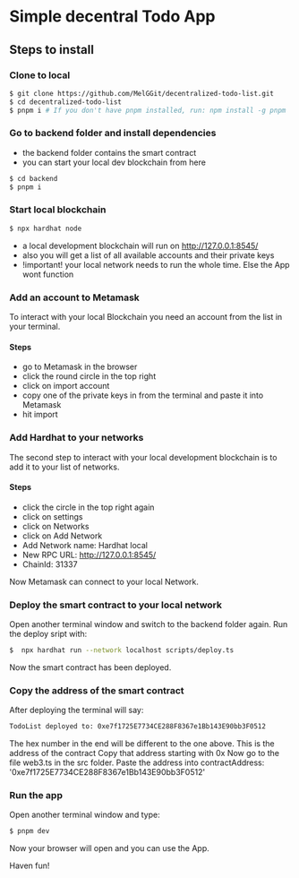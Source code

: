 # Simple decentral Todo App

## Steps to install

### Clone to local

```bash
$ git clone https://github.com/MelGGit/decentralized-todo-list.git
$ cd decentralized-todo-list
$ pnpm i # If you don't have pnpm installed, run: npm install -g pnpm
```

### Go to backend folder and install dependencies

- the backend folder contains the smart contract
- you can start your local dev blockchain from here

```bash
$ cd backend
$ pnpm i
```

### Start local blockchain

```bash
$ npx hardhat node
```
- a local development blockchain will run on http://127.0.0.1:8545/
- also you will get a list of all available accounts and their private keys
- !important! your local network needs to run the whole time. Else the App wont function

### Add an account to Metamask

To interact with your local Blockchain you need an account from the list in your terminal.

#### Steps
- go to Metamask in the browser
- click the round circle in the top right
- click on import account
- copy one of the private keys in from the terminal and paste it into Metamask
- hit import

### Add Hardhat to your networks

The second step to interact with your local development blockchain is to add it to your list of networks.

#### Steps
- click the circle in the top right again
- click on settings
- click on Networks
- click on Add Network
- Add Network name: Hardhat local
- New RPC URL: http://127.0.0.1:8545/
- ChainId: 31337

Now Metamask can connect to your local Network.

### Deploy the smart contract to your local network
Open another terminal window and switch to the backend folder again.
Run the deploy sript with:
```bash
$  npx hardhat run --network localhost scripts/deploy.ts
```
Now the smart contract has been deployed.

### Copy the address of the smart contract
After deploying the terminal will say:
```bash
TodoList deployed to: 0xe7f1725E7734CE288F8367e1Bb143E90bb3F0512
```
The hex number in the end will be different to the one above.
This is the address of the contract
Copy that address starting with 0x
Now go to the file web3.ts in the src folder.
Paste the address into contractAddress: '0xe7f1725E7734CE288F8367e1Bb143E90bb3F0512'


### Run the app

Open another terminal window and type:

```bash
$ pnpm dev
```

Now your browser will open and you can use the App.

Haven fun!